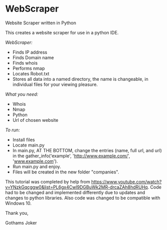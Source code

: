 # WebScraper
Website Scraper written in Python

This creates a website scraper for use in a python IDE.

_WebScraper:_ 
- Finds IP address
- Finds Domain name
- Finds whois
- Performs nmap
- Locates Robot.txt
- Stores all data into a named directory, the name is changeable, in individual files for your viewing pleasure.

_What you need:_
- Whois
- Nmap
- Python
- Url of chosen website

_To run:_
- Install files
- Locate main.py
- In main.py, AT THE BOTTOM, change the entries (name, full url, and url) in the gather_info('example', 'http://www.example.com/', 'www.example.com').
- Run main.py and enjoy.
- Files will be created in the new folder "companies".

This tutorial was completed by help from https://www.youtube.com/watch?v=YNzkGqcggw0&list=PL6gx4Cwl9DGBuWk2MR-drcaZAh8hdRUHq.
Code had to be changed and implemented differently due to updates and changes to python libraries.
Also code was changed to be compatible with Windows 10.


Thank you,


Gothams Joker
